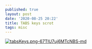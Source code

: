 ```yaml
---
published: true
layout: post
date: '2020-08-25 20:22'
title: TABS keys scrot
tags: misc 
---
```

[![tabsKeys.png-67TlU7uj6MTcNBS-md](https://images.weserv.nl/?url=https://i.imgur.com/cLKkACq.png)](https://images.weserv.nl/?url=https://i.imgur.com/gwb0KZh.png)
